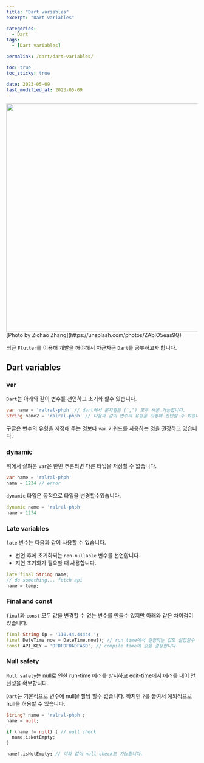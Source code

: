 ```yaml
---
title: "Dart variables"
excerpt: "Dart variables"

categories:
  - Dart
tags:
  - [Dart variables]

permalink: /dart/dart-variables/

toc: true
toc_sticky: true

date: 2023-05-09
last_modified_at: 2023-05-09
---
```

<img src="/assets/images/posts_img/dart/miikka-luotio-i3WlrO7oAHA-unsplash.jpg" width="600">
[Photo by Zichao Zhang](https://unsplash.com/photos/ZAbIO5eas9Q)  

최근 `Flutter`를 이용해 개발을 해야해서 차근차근 `Dart`를 공부하고자 합니다.  


## Dart variables
   
   
 ### var
 
 `Dart`는 아래와 같이 변수를 선언하고 초기화 할수 있습니다. 
 
 ``` dart
 var name = 'ralral-phph' // dart에서 문자열은 (',") 모두 사용 가능합니다.
 String name2 = 'ralral-phph' // 다음과 같이 변수의 유형을 지정해 선언할 수 있습니다. 
 
 ```
 
구글은 변수의 유형을 지정해 주는 것보다 `var` 키워드를 사용하는 것을 권장하고 있습니다. 
  
  

### dynamic

위에서 살펴본 `var`은 한번 추론되면 다른 타입을 저장할 수 없습니다. 

``` dart
var name = 'ralral-phph'
name = 1234 // error
```

`dynamic` 타입은 동적으로 타입을 변경할수있습니다. 

```dart
dynamic name = 'ralral-phph'
name = 1234 
```
  
  
### Late variables

`late` 변수는 다음과 같이 사용할 수 있습니다. 
- 선언 후에 초기화되는 `non-nullable` 변수를 선언합니다.
- 지연 초기화가 필요할 때 사용합니다. 

``` dart 
late final String name; 
// do something... fetch api 
name = temp;
```

### Final and const
`final`과 `const` 모두 값을 변경할 수 없는 변수를 만들수 있지만 아래와 같은 차이점이 있습니다.

``` dart
final String ip = '110.44.44444.'; 
final DateTime now = DateTime.now(); // run time에서 결정되는 값도 설정할수 있어요
const API_KEY = 'DFDFDFDADFASD'; // compile time에 값을 결정합니다.
```
  
  
### Null safety
`Null safety`는 null로 인한 run-time 에러를 방지하고 edit-time에서 에러를 내어 안전성을 확보합니다.  

`Dart`는 기본적으로 변수에 null을 할당 할수 없습니다. 하지만 `?`를 붙여서 예외적으로 null을 허용할 수 있습니다.

``` dart
String? name = 'ralral-phph';
name = null;

if (name != null) { // null check
  name.isNotEmpty;
}

name?.isNotEmpty; // 이와 같이 null check도 가능합니다.
```

